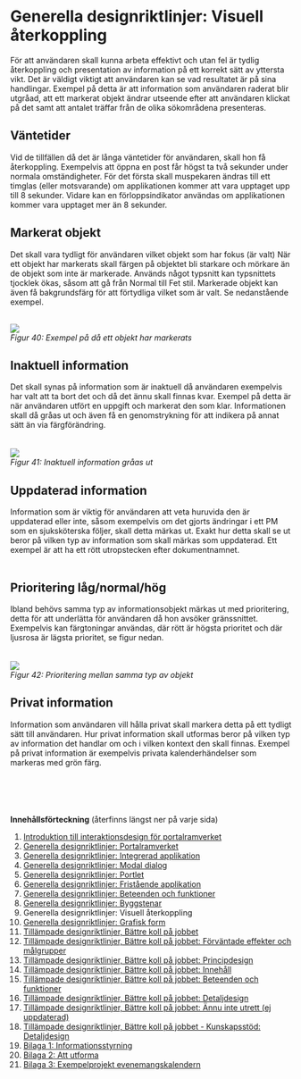 # Generella designriktlinjer: Visuell återkoppling #

För att användaren skall kunna arbeta effektivt och utan fel är tydlig återkoppling och presentation av information på ett korrekt sätt av yttersta vikt. Det är väldigt viktigt att användaren kan se vad resultatet är på sina handlingar. Exempel på detta är att information som användaren raderat blir utgråad, att ett markerat objekt ändrar utseende efter att användaren klickat på det samt att antalet träffar från de olika sökområdena presenteras.

## Väntetider ##
Vid de tillfällen då det är långa väntetider för användaren, skall hon få återkoppling. Exempelvis att öppna en post får högst ta två sekunder under normala omständigheter.
För det första skall muspekaren ändras till ett timglas (eller motsvarande) om applikationen kommer att vara upptaget upp till 8 sekunder. Vidare kan en förloppsindikator användas om applikationen kommer vara upptaget mer än 8 sekunder.

## Markerat objekt ##
Det skall vara tydligt för användaren vilket objekt som har fokus (är valt)
När ett objekt har markerats skall färgen på objektet bli starkare och mörkare än de objekt som inte är markerade. Används något typsnitt kan typsnittets tjocklek ökas, såsom att gå från Normal till Fet stil. Markerade objekt kan även få bakgrundsfärg för att förtydliga vilket som är valt. Se nedanstående exempel.

<br><img src='http://lh6.ggpht.com/_mHREyZKezxI/Sp-fbCx-sLI/AAAAAAAAAb8/aYbblXHzBNg/Picture%20107.jpg' />
<br><i>Figur 40: Exempel på då ett objekt har markerats</i>

<h2>Inaktuell information</h2>
Det skall synas på information som är inaktuell då användaren exempelvis har valt att ta bort det och då det ännu skall finnas kvar. Exempel på detta är när användaren utfört en uppgift och markerat den som klar. Informationen skall då gråas ut och även få en genomstrykning för att indikera på annat sätt än via färgförändring.<br>
<br>
<br><img src='http://lh5.ggpht.com/_mHREyZKezxI/Sp-fba7k4pI/AAAAAAAAAcA/rJ0liK1sgoE/Picture%20108.jpg' />
<br><i>Figur 41: Inaktuell information gråas ut</i>

<h2>Uppdaterad information</h2>
Information som är viktig för användaren att veta huruvida den är uppdaterad eller inte, såsom exempelvis om det gjorts ändringar i ett PM som en sjuksköterska följer, skall detta märkas ut. Exakt hur detta skall se ut beror på vilken typ av information som skall märkas som uppdaterad. Ett exempel är att ha ett rött utropstecken efter dokumentnamnet.<br>
<br>
<h2>Prioritering låg/normal/hög</h2>
Ibland behövs samma typ av informationsobjekt märkas ut med prioritering, detta för att underlätta för användaren då hon avsöker gränssnittet. Exempelvis kan färgtoningar användas, där rött är högsta prioritet och där ljusrosa är lägsta prioritet, se figur nedan.<br>
<br>
<br><img src='http://lh6.ggpht.com/_mHREyZKezxI/Sp-fbjZ8NWI/AAAAAAAAAcE/LXufuGWDoIo/Picture%20109.jpg' />
<br><i>Figur 42: Prioritering mellan samma typ av objekt</i>

<h2>Privat information</h2>
Information som användaren vill hålla privat skall markera detta på ett tydligt sätt till användaren. Hur privat information skall utformas beror på vilken typ av information det handlar om och i vilken kontext den skall finnas. Exempel på privat information är exempelvis privata kalenderhändelser som markeras med grön färg.<br>
<br>
<br>
<br>
<br><br>
<b>Innehållsförteckning</b> (återfinns längst ner på varje sida)<br>
<ol><li><a href='http://code.google.com/p/oppna-program-portalramverk/wiki/DesignriktlinjerAnvandargranssnitt'>Introduktion till interaktionsdesign för portalramverket</a>
</li><li><a href='http://code.google.com/p/oppna-program-portalramverk/wiki/GenerellaDesignriktlinjerPortalramverket?ts=1251969346&updated=GenerellaDesignriktlinjerPortalramverket'>Generella designriktlinjer: Portalramverket</a>
</li><li><a href='http://code.google.com/p/oppna-program-portalramverk/wiki/GenerellaDesignriktlinjerIntegreradApplikation?ts=1251969401&updated=GenerellaDesignriktlinjerIntegreradApplikation'>Generella designriktlinjer: Integrerad applikation</a>
</li><li><a href='http://code.google.com/p/oppna-program-portalramverk/wiki/GenerellaDesignriktlinjerModalDialog?ts=1251969439&updated=GenerellaDesignriktlinjerModalDialog'>Generella designriktlinjer: Modal dialog</a>
</li><li><a href='http://code.google.com/p/oppna-program-portalramverk/wiki/GenerellaDesignriktlinjerPortlet?ts=1251969476&updated=GenerellaDesignriktlinjerPortlet'>Generella designriktlinjer: Portlet</a>
</li><li><a href='http://code.google.com/p/oppna-program-portalramverk/wiki/GenerellaDesignriktlinjerFristandeApplikation?ts=1251969550&updated=GenerellaDesignriktlinjerFristandeApplikation'>Generella designriktlinjer: Fristående applikation</a>
</li><li><a href='http://code.google.com/p/oppna-program-portalramverk/wiki/GenerellaDesignriktlinjerBeteendeoFunktioner?ts=1251969604&updated=GenerellaDesignriktlinjerBeteendeoFunktioner'>Generella designriktlinjer: Beteenden och funktioner</a>
</li><li><a href='http://code.google.com/p/oppna-program-portalramverk/wiki/GenerellaDesignriktlinjerByggstenar?ts=1251969727&updated=GenerellaDesignriktlinjerByggstenar'>Generella designriktlinjer: Byggstenar</a>
</li><li>Generella designriktlinjer: Visuell återkoppling<br>
</li><li><a href='http://code.google.com/p/oppna-program-portalramverk/wiki/GenerellaDesignriktlinjerGrafiskForm?ts=1251969808&updated=GenerellaDesignriktlinjerGrafiskForm'>Generella designriktlinjer: Grafisk form</a>
</li><li><a href='http://code.google.com/p/oppna-program-portalramverk/wiki/TillampadeDesignriktlinjerBattreKollPaJobbet?ts=1251969900&updated=TillampadeDesignriktlinjerBattreKollPaJobbet'>Tillämpade designriktlinjer, Bättre koll på jobbet</a>
</li><li><a href='http://code.google.com/p/oppna-program-portalramverk/wiki/InteraktionsdesignForvantadeEffekter'>Tillämpade designriktlinjer, Bättre koll på jobbet: Förväntade effekter och målgrupper</a>
</li><li><a href='http://code.google.com/p/oppna-program-portalramverk/wiki/InteraktionsdesignPrincipdesign'>Tillämpade designriktlinjer, Bättre koll på jobbet: Principdesign</a>
</li><li><a href='http://code.google.com/p/oppna-program-portalramverk/wiki/InteraktionsdesignInnehall'>Tillämpade designriktlinjer, Bättre koll på jobbet: Innehåll</a>
</li><li><a href='http://code.google.com/p/oppna-program-portalramverk/wiki/InteraktionsdesignBeteendeFunktioner'>Tillämpade designriktlinjer, Bättre koll på jobbet: Beteenden och funktioner</a>
</li><li><a href='http://code.google.com/p/oppna-program-portalramverk/wiki/InteraktionsdesignDetaljdesign'>Tillämpade designriktlinjer, Bättre koll på jobbet: Detaljdesign</a>
</li><li><a href='http://code.google.com/p/oppna-program-portalramverk/wiki/AnnuInteUtrett?ts=1251892328&updated=AnnuInteUtrett'>Tillämpade designriktlinjer, Bättre koll på jobbet: Ännu inte utrett (ej uppdaterad)</a>
</li><li><a href='http://code.google.com/p/oppna-program-portalramverk/wiki/Kunskapsstod'>Tillämpade designriktlinjer, Bättre koll på jobbet - Kunskapsstöd: Detaljdesign</a>
</li><li><a href='http://code.google.com/p/oppna-program-portalramverk/wiki/GenerellaDesignriktlinjerBilaga1Informationsstyrning'>Bilaga 1: Informationsstyrning</a>
</li><li><a href='http://code.google.com/p/oppna-program-portalramverk/wiki/GenerellaDesignriktlinjerBilaga2AttUtforma'>Bilaga 2: Att utforma</a>
</li><li><a href='http://code.google.com/p/oppna-program-portalramverk/wiki/GenerellaDesignriktlinjerBilaga3ExempelProjektEvenemangskalendern'>Bilaga 3: Exempelprojekt evenemangskalendern</a>